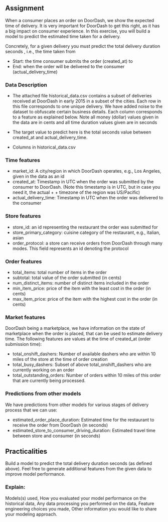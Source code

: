 ## Assignment

When a consumer places an order on DoorDash, we show the expected time of delivery. It is very important for DoorDash to get this right, as it has a big impact on consumer experience. In this exercise, you will build a model to predict the estimated time taken for a delivery.

Concretely, for a given delivery you must predict the total delivery duration seconds , i.e., the time taken from

+ Start: the time consumer submits the order (created_at) to
+ End: when the order will be delivered to the consumer (actual_delivery_time)


### Data Description

+ The attached file historical_data.csv contains a subset of deliveries received at DoorDash in early 2015 in a subset of the cities. Each row in this file corresponds   to one unique delivery. We have added noise to the dataset to obfuscate certain business details. Each column corresponds to a feature as explained below. Note all     money (dollar) values given in the data are in cents and all time duration values given are in seconds

+ The target value to predict here is the total seconds value between created_at and actual_delivery_time.

+ Columns in historical_data.csv

### Time features

+ market_id: A city/region in which DoorDash operates, e.g., Los Angeles, given in the data as an id
+ created_at: Timestamp in UTC when the order was submitted by the consumer to DoorDash. (Note this timestamp is in UTC, but in case you need it, the actual + + timezone of the region was US/Pacific)
+ actual_delivery_time: Timestamp in UTC when the order was delivered to the consumer

### Store features

+ store_id: an id representing the restaurant the order was submitted for
+ store_primary_category: cuisine category of the restaurant, e.g., italian, asian
+ order_protocol: a store can receive orders from DoorDash through many modes. This field represents an id denoting the protocol

### Order features

+ total_items: total number of items in the order
+ subtotal: total value of the order submitted (in cents)
+ num_distinct_items: number of distinct items included in the order
+ min_item_price: price of the item with the least cost in the order (in cents)
+ max_item_price: price of the item with the highest cost in the order (in cents)

### Market features

DoorDash being a marketplace, we have information on the state of marketplace when the order is placed, that can be used to estimate delivery time. The following features are values at the time of created_at (order submission time):

+ total_onshift_dashers: Number of available dashers who are within 10 miles of the store at the time of order creation
+ total_busy_dashers: Subset of above total_onshift_dashers who are currently working on an order
+ total_outstanding_orders: Number of orders within 10 miles of this order that are currently being processed.

### Predictions from other models

We have predictions from other models for various stages of delivery process that we can use:

+ estimated_order_place_duration: Estimated time for the restaurant to receive the order from DoorDash (in seconds)
+ estimated_store_to_consumer_driving_duration: Estimated travel time between store and consumer (in seconds)


## Practicalities
Build a model to predict the total delivery duration seconds (as defined above). Feel free to generate additional features from the given data to improve model performance. 

### Explain:

Models(s) used,
How you evaluated your model performance on the historical data,
Any data processing you performed on the data,
Feature engineering choices you made,
Other information you would like to share your modeling approach.
